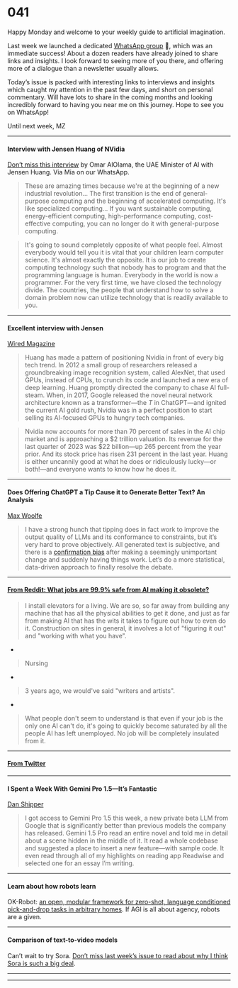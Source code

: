 # 041

Happy Monday and welcome to your weekly guide to artificial imagination.

Last week we launched a dedicated [WhatsApp group](https://chat.whatsapp.com/FOirxUglTn6Fx7XD2iUm4L) 💬, which was an immediate success\! About a dozen readers have already joined to share links and insights. I look forward to seeing more of you there, and offering more of a dialogue than a newsletter usually allows.

Today’s issue is packed with interesting links to interviews and insights which caught my attention in the past few days, and short on personal commentary. Will have lots to share in the coming months and looking incredibly forward to having you near me on this journey. Hope to see you on WhatsApp\!

Until next week,
MZ

* * *

#### Interview with Jensen Huang of NVidia

[Don’t miss this interview](https://www.youtube.com/watch?v=8Pm2xEViNIo) by Omar AlOlama, the UAE Minister of AI with Jensen Huang. Via Mia on our WhatsApp.

> These are amazing times because we're at the beginning of a new industrial revolution... The first transition is the end of general-purpose computing and the beginning of accelerated computing. It's like specialized computing... If you want sustainable computing, energy-efficient computing, high-performance computing, cost-effective computing, you can no longer do it with general-purpose computing.

> It's going to sound completely opposite of what people feel. Almost everybody would tell you it is vital that your children learn computer science. It's almost exactly the opposite. It is our job to create computing technology such that nobody has to program and that the programming language is human. Everybody in the world is now a programmer. For the very first time, we have closed the technology divide. The countries, the people that understand how to solve a domain problem now can utilize technology that is readily available to you.

* * *

#### Excellent interview with Jensen

[Wired Magazine](https://www.wired.com/story/nvidia-hardware-is-eating-the-world-jensen-huang/)

> Huang has made a pattern of positioning Nvidia in front of every big tech trend. In 2012 a small group of researchers released a groundbreaking image recognition system, called AlexNet, that used GPUs, instead of CPUs, to crunch its code and launched a new era of deep learning. Huang promptly directed the company to chase AI full-steam. When, in 2017, Google released the novel neural network architecture known as a transformer—the _T_ in ChatGPT—and ignited the current AI gold rush, Nvidia was in a perfect position to start selling its AI-focused GPUs to hungry tech companies.

> Nvidia now accounts for more than 70 percent of sales in the AI chip market and is approaching a $2 trillion valuation. Its revenue for the last quarter of 2023 was $22 billion—up 265 percent from the year prior. And its stock price has risen 231 percent in the last year. Huang is either uncannily good at what he does or ridiculously lucky—or both\!—and everyone wants to know how he does it.

* * *

#### **Does Offering ChatGPT a Tip Cause it to Generate Better Text? An Analysis**

[Max Woolfe](https://minimaxir.com/2024/02/chatgpt-tips-analysis/)

> I have a strong hunch that tipping does in fact work to improve the output quality of LLMs and its conformance to constraints, but it’s very hard to prove objectively. All generated text is subjective, and there is a [confirmation bias](https://en.wikipedia.org/wiki/Confirmation_bias) after making a seemingly unimportant change and suddenly having things work. Let’s do a more statistical, data-driven approach to finally resolve the debate.

* * *

#### [From Reddit: What jobs are 99.9% safe from AI making it obsolete?](https://www.reddit.com/r/AskReddit/comments/1aydh6q/what_jobs_are_999_safe_from_ai_making_it_obsolete/?share_id=bAVPLjeIPXeBPCe9gqxsb)

> I install elevators for a living. We are so, so far away from building any machine that has all the physical abilities to get it done, and just as far from making AI that has the wits it takes to figure out how to even do it. Construction on sites in general, it involves a lot of "figuring it out" and "working with what you have".

-

> Nursing

-

> 3 years ago, we would've said "writers and artists".

-

> What people don't seem to understand is that even if your job is the only one AI can't do, it's going to quickly become saturated by all the people AI has left unemployed. No job will be completely insulated from it.

* * *

#### [From Twitter](https://twitter.com/ememess/status/1761075004064608528)

* * *

#### I Spent a Week With Gemini Pro 1.5—It’s Fantastic

[Dan Shipper](https://every.to/chain-of-thought/i-spent-a-week-with-gemini-pro-1-5-it-s-fantastic)

> I got access to Gemini Pro 1.5 this week, a new private beta LLM from Google that is significantly better than previous models the company has released. Gemini 1.5 Pro read an entire novel and told me in detail about a scene hidden in the middle of it. It read a whole codebase and suggested a place to insert a new feature—with sample code. It even read through all of my highlights on reading app Readwise and selected one for an essay I’m writing.

* * *

#### **Learn about how robots learn**

OK-Robot: [an open, modular framework for zero-shot, language conditioned pick-and-drop tasks in arbitrary homes](https://ok-robot.github.io). If AGI is all about agency, robots are a given.

* * *

#### Comparison of text-to-video models

Can’t wait to try Sora. [Don’t miss last week’s issue to read about why I think Sora is such a big deal](https://newsletter.envisioning.io/p/the-simulation-issue-040).

* * *

* * *